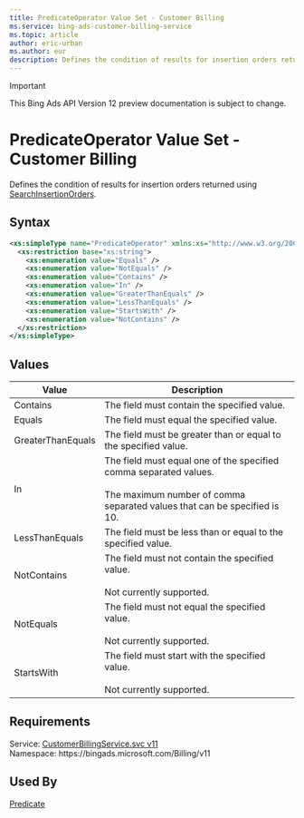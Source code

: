 ```yaml
---
title: PredicateOperator Value Set - Customer Billing
ms.service: bing-ads-customer-billing-service
ms.topic: article
author: eric-urban
ms.author: eur
description: Defines the condition of results for insertion orders returned using SearchInsertionOrders.
---
```

> [!IMPORTANT]
> This Bing Ads API Version 12 preview documentation is subject to change.

# PredicateOperator Value Set - Customer Billing
Defines the condition of results for insertion orders returned using [SearchInsertionOrders](searchinsertionorders.md).

## Syntax
```xml
<xs:simpleType name="PredicateOperator" xmlns:xs="http://www.w3.org/2001/XMLSchema">
  <xs:restriction base="xs:string">
    <xs:enumeration value="Equals" />
    <xs:enumeration value="NotEquals" />
    <xs:enumeration value="Contains" />
    <xs:enumeration value="In" />
    <xs:enumeration value="GreaterThanEquals" />
    <xs:enumeration value="LessThanEquals" />
    <xs:enumeration value="StartsWith" />
    <xs:enumeration value="NotContains" />
  </xs:restriction>
</xs:simpleType>
```

## <a name="values"></a>Values

|Value|Description|
|-----------|---------------|
|<a name="contains"></a>Contains|The field must contain the specified value.|
|<a name="equals"></a>Equals|The field must equal the specified value.|
|<a name="greaterthanequals"></a>GreaterThanEquals|The field must be greater than or equal to the specified value.|
|<a name="in"></a>In|The field must equal one of the specified comma separated values.<br /><br /> The maximum number of comma separated values that can be specified is 10.|
|<a name="lessthanequals"></a>LessThanEquals|The field must be less than or equal to the specified value.|
|<a name="notcontains"></a>NotContains|The field must not contain the specified value.<br /><br /> Not currently supported.|
|<a name="notequals"></a>NotEquals|The field must not equal the specified value.<br /><br /> Not currently supported.|
|<a name="startswith"></a>StartsWith|The field must start with the specified value.<br /><br /> Not currently supported.|

## Requirements
Service: [CustomerBillingService.svc v11](https://clientcenter.api.bingads.microsoft.com/Api/Billing/v11/CustomerBillingService.svc)  
Namespace: https\://bingads.microsoft.com/Billing/v11  

## Used By
[Predicate](predicate.md)  
